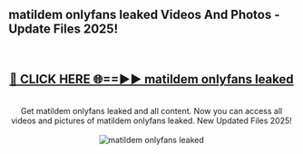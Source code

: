 <h2>matildem onlyfans leaked Videos And Photos - Update Files 2025!</h2>
<br>
<div align="center">
<h2><a href="https://linkcuts.com/hfmhzwbr" rel="nofollow">🔴 CLICK HERE 🌐==►► matildem onlyfans leaked</a></h2>
<br>
Get matildem onlyfans leaked and all content. Now you can access all videos and pictures of matildem onlyfans leaked. New Updated Files 2025!
<br>
<br>
<a href="https://linkcuts.com/hfmhzwbr" rel="nofollow" data-target="animated-image.originalLink"><img src="https://i.ibb.co.com/WyWwxjT/player-gif2.gif" alt="matildem onlyfans leaked" style="max-width: 100%; display: inline-block;" data-target="animated-image.originalImage"></a>
</div>
<br>